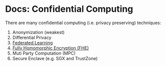 # Docs: Confidential Computing 

There are many confidential computing (i.e. privacy preserving) techniques:

1. Anonymization (weakest)
2. Differential Privacy
3. [Federated Learning](URL 'Federated Learning')
4. [Fully Homomorphic Encryption (FHE)](https://github.com/Fully-Homomorphic-Encryption/Docs/blob/main/src/fully-homomorphic-encryption.md 'Fully Homomorphic Encryption (FHE)')
5. Muti Party Computation (MPC)
6. Secure Enclave (e.g. SGX and TrustZone)
